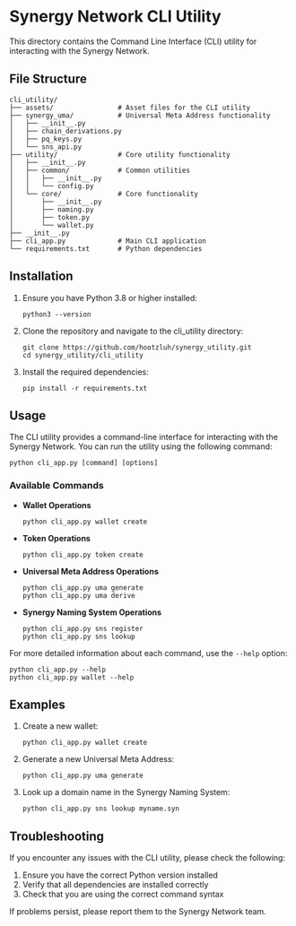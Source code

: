 # Synergy Network CLI Utility

This directory contains the Command Line Interface (CLI) utility for interacting with the Synergy Network.

## File Structure

```
cli_utility/
├── assets/                # Asset files for the CLI utility
├── synergy_uma/           # Universal Meta Address functionality
│   ├── __init__.py
│   ├── chain_derivations.py
│   ├── pq_keys.py
│   └── sns_api.py
├── utility/               # Core utility functionality
│   ├── __init__.py
│   ├── common/            # Common utilities
│   │   ├── __init__.py
│   │   └── config.py
│   └── core/              # Core functionality
│       ├── __init__.py
│       ├── naming.py
│       ├── token.py
│       └── wallet.py
├── __init__.py
├── cli_app.py             # Main CLI application
└── requirements.txt       # Python dependencies
```

## Installation

1. Ensure you have Python 3.8 or higher installed:
   ```
   python3 --version
   ```

2. Clone the repository and navigate to the cli_utility directory:
   ```
   git clone https://github.com/hootzluh/synergy_utility.git
   cd synergy_utility/cli_utility
   ```

3. Install the required dependencies:
   ```
   pip install -r requirements.txt
   ```

## Usage

The CLI utility provides a command-line interface for interacting with the Synergy Network. You can run the utility using the following command:

```
python cli_app.py [command] [options]
```

### Available Commands

- **Wallet Operations**
  ```
  python cli_app.py wallet create
  ```

- **Token Operations**
  ```
  python cli_app.py token create
  ```

- **Universal Meta Address Operations**
  ```
  python cli_app.py uma generate
  python cli_app.py uma derive
  ```

- **Synergy Naming System Operations**
  ```
  python cli_app.py sns register
  python cli_app.py sns lookup
  ```

For more detailed information about each command, use the `--help` option:

```
python cli_app.py --help
python cli_app.py wallet --help
```

## Examples

1. Create a new wallet:
   ```
   python cli_app.py wallet create
   ```

2. Generate a new Universal Meta Address:
   ```
   python cli_app.py uma generate
   ```

3. Look up a domain name in the Synergy Naming System:
   ```
   python cli_app.py sns lookup myname.syn
   ```

## Troubleshooting

If you encounter any issues with the CLI utility, please check the following:

1. Ensure you have the correct Python version installed
2. Verify that all dependencies are installed correctly
3. Check that you are using the correct command syntax

If problems persist, please report them to the Synergy Network team.

